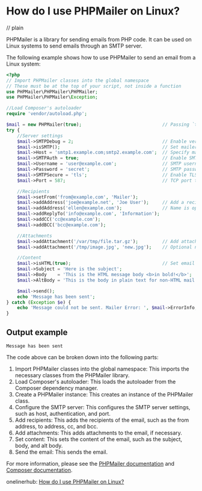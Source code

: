 # How do I use PHPMailer on Linux?
// plain

PHPMailer is a library for sending emails from PHP code. It can be used on Linux systems to send emails through an SMTP server.

The following example shows how to use PHPMailer to send an email from a Linux system:

```php
<?php
// Import PHPMailer classes into the global namespace
// These must be at the top of your script, not inside a function
use PHPMailer\PHPMailer\PHPMailer;
use PHPMailer\PHPMailer\Exception;

//Load Composer's autoloader
require 'vendor/autoload.php';

$mail = new PHPMailer(true);                              // Passing `true` enables exceptions
try {
    //Server settings
    $mail->SMTPDebug = 2;                                 // Enable verbose debug output
    $mail->isSMTP();                                      // Set mailer to use SMTP
    $mail->Host = 'smtp1.example.com;smtp2.example.com';  // Specify main and backup SMTP servers
    $mail->SMTPAuth = true;                               // Enable SMTP authentication
    $mail->Username = 'user@example.com';                 // SMTP username
    $mail->Password = 'secret';                           // SMTP password
    $mail->SMTPSecure = 'tls';                            // Enable TLS encryption, `ssl` also accepted
    $mail->Port = 587;                                    // TCP port to connect to

    //Recipients
    $mail->setFrom('from@example.com', 'Mailer');
    $mail->addAddress('joe@example.net', 'Joe User');     // Add a recipient
    $mail->addAddress('ellen@example.com');               // Name is optional
    $mail->addReplyTo('info@example.com', 'Information');
    $mail->addCC('cc@example.com');
    $mail->addBCC('bcc@example.com');

    //Attachments
    $mail->addAttachment('/var/tmp/file.tar.gz');         // Add attachments
    $mail->addAttachment('/tmp/image.jpg', 'new.jpg');    // Optional name

    //Content
    $mail->isHTML(true);                                  // Set email format to HTML
    $mail->Subject = 'Here is the subject';
    $mail->Body    = 'This is the HTML message body <b>in bold!</b>';
    $mail->AltBody = 'This is the body in plain text for non-HTML mail clients';

    $mail->send();
    echo 'Message has been sent';
} catch (Exception $e) {
    echo 'Message could not be sent. Mailer Error: ', $mail->ErrorInfo;
}
```

## Output example

```
Message has been sent
```

The code above can be broken down into the following parts:

1. Import PHPMailer classes into the global namespace: This imports the necessary classes from the PHPMailer library.
2. Load Composer's autoloader: This loads the autoloader from the Composer dependency manager.
3. Create a PHPMailer instance: This creates an instance of the PHPMailer class.
4. Configure the SMTP server: This configures the SMTP server settings, such as host, authentication, and port.
5. Add recipients: This adds the recipients of the email, such as the from address, to address, cc, and bcc.
6. Add attachments: This adds attachments to the email, if necessary.
7. Set content: This sets the content of the email, such as the subject, body, and alt body.
8. Send the email: This sends the email.

For more information, please see the [PHPMailer documentation](https://github.com/PHPMailer/PHPMailer/wiki) and [Composer documentation](https://getcomposer.org/doc/).

onelinerhub: [How do I use PHPMailer on Linux?](https://onelinerhub.com/phpmailer/how-do-i-use-phpmailer-on-linux)